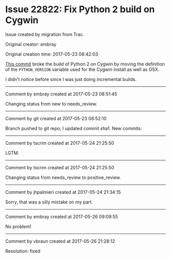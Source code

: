 # Issue 22822: Fix Python 2 build on Cygwin

Issue created by migration from Trac.

Original creator: embray

Original creation time: 2017-05-23 08:42:03

[This commit](https://git.sagemath.org/sage.git/commit/?h=2179ac895c8d8aa9611837a0f5384199e526bd3a&id=dc46ea2dfa97be79d7ef8ddbe9130d4c717acc3d) broke the build of Python 2 on Cygwin by moving the definition of the `PYTHON_VERSION` variable used for the Cygwin install as well as OSX.

I didn't notice before since I was just doing incremental builds.


---

Comment by embray created at 2017-05-23 08:51:45

Changing status from new to needs_review.


---

Comment by git created at 2017-05-23 08:52:10

Branch pushed to git repo; I updated commit sha1. New commits:


---

Comment by tscrim created at 2017-05-24 21:25:50

LGTM.


---

Comment by tscrim created at 2017-05-24 21:25:50

Changing status from needs_review to positive_review.


---

Comment by jhpalmieri created at 2017-05-24 21:34:15

Sorry, that was a silly mistake on my part.


---

Comment by embray created at 2017-05-26 09:09:55

No problem!


---

Comment by vbraun created at 2017-05-26 21:28:12

Resolution: fixed
